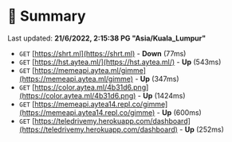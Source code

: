 # 📖 Summary
Last updated: **21/6/2022, 2:15:38 PG "Asia/Kuala_Lumpur"**

- `GET` [https://shrt.ml](https://shrt.ml) - **Down** (77ms)
- `GET` [https://hst.aytea.ml/](https://hst.aytea.ml/) - **Up** (543ms)
- `GET` [https://memeapi.aytea.ml/gimme](https://memeapi.aytea.ml/gimme) - **Up** (347ms)
- `GET` [https://color.aytea.ml/4b31d6.png](https://color.aytea.ml/4b31d6.png) - **Up** (1424ms)
- `GET` [https://memeapi.aytea14.repl.co/gimme](https://memeapi.aytea14.repl.co/gimme) - **Up** (600ms)
- `GET` [https://teledrivemy.herokuapp.com/dashboard](https://teledrivemy.herokuapp.com/dashboard) - **Up** (252ms)
